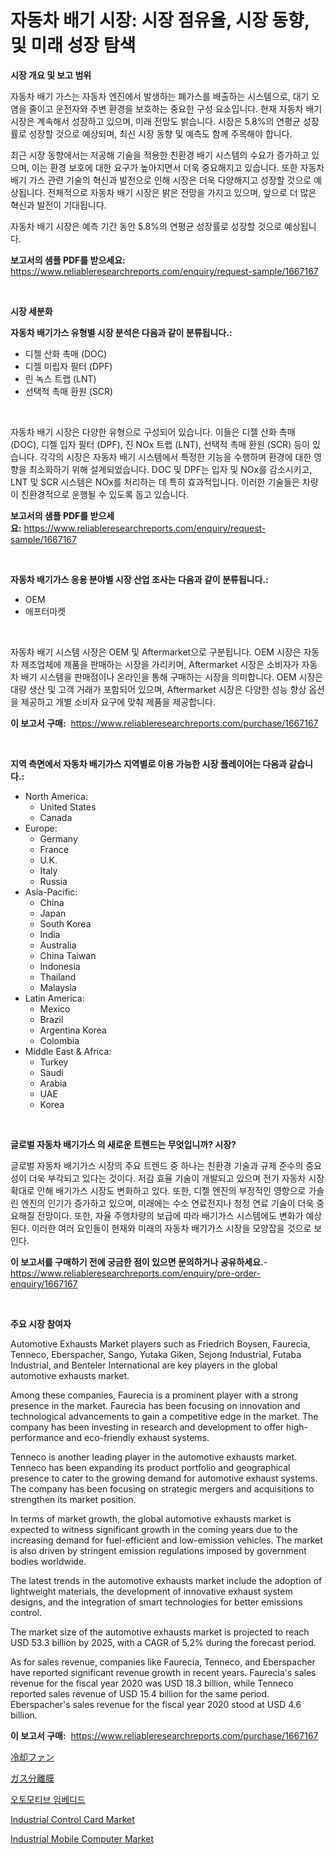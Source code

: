 <p><h1>자동차 배기 시장: 시장 점유율, 시장 동향, 및 미래 성장 탐색</h1></p><p><strong>시장 개요 및 보고 범위</strong></p>
<p><p>자동차 배기 가스는 자동차 엔진에서 발생하는 폐가스를 배출하는 시스템으로, 대기 오염을 줄이고 운전자와 주변 환경을 보호하는 중요한 구성 요소입니다. 현재 자동차 배기 시장은 계속해서 성장하고 있으며, 미래 전망도 밝습니다. 시장은 5.8%의 연평균 성장률로 성장할 것으로 예상되며, 최신 시장 동향 및 예측도 함께 주목해야 합니다.</p><p>최근 시장 동향에서는 저공해 기술을 적용한 친환경 배기 시스템의 수요가 증가하고 있으며, 이는 환경 보호에 대한 요구가 높아지면서 더욱 중요해지고 있습니다. 또한 자동차 배기 가스 관련 기술의 혁신과 발전으로 인해 시장은 더욱 다양해지고 성장할 것으로 예상됩니다. 전체적으로 자동차 배기 시장은 밝은 전망을 가지고 있으며, 앞으로 더 많은 혁신과 발전이 기대됩니다.</p><p>자동차 배기 시장은 예측 기간 동안 5.8%의 연평균 성장률로 성장할 것으로 예상됩니다.</p></p>
<p><strong>보고서의 샘플 PDF를 받으세요:</strong> <a href="https://www.reliableresearchreports.com/enquiry/request-sample/1667167">https://www.reliableresearchreports.com/enquiry/request-sample/1667167</a></p>
<p>&nbsp;</p>
<p><strong>시장 세분화</strong></p>
<p><strong>자동차 배기가스 유형별 시장 분석은 다음과 같이 분류됩니다.:</strong></p>
<p><ul><li>디젤 산화 촉매 (DOC)</li><li>디젤 미립자 필터 (DPF)</li><li>린 녹스 트랩 (LNT)</li><li>선택적 촉매 환원 (SCR)</li></ul></p>
<p>&nbsp;</p>
<p><p>자동차 배기 시장은 다양한 유형으로 구성되어 있습니다. 이들은 디젤 산화 촉매 (DOC), 디젤 입자 필터 (DPF), 진 NOx 트랩 (LNT), 선택적 촉매 환원 (SCR) 등이 있습니다. 각각의 시장은 자동차 배기 시스템에서 특정한 기능을 수행하며 환경에 대한 영향을 최소화하기 위해 설계되었습니다. DOC 및 DPF는 입자 및 NOx를 감소시키고, LNT 및 SCR 시스템은 NOx를 처리하는 데 특히 효과적입니다. 이러한 기술들은 차량이 친환경적으로 운행될 수 있도록 돕고 있습니다.</p></p>
<p><strong>보고서의 샘플 PDF를 받으세요:</strong>&nbsp;<a href="https://www.reliableresearchreports.com/enquiry/request-sample/1667167">https://www.reliableresearchreports.com/enquiry/request-sample/1667167</a></p>
<p>&nbsp;</p>
<p><strong> 자동차 배기가스 응용 분야별 시장 산업 조사는 다음과 같이 분류됩니다.:</strong></p>
<p><ul><li>OEM</li><li>애프터마켓</li></ul></p>
<p>&nbsp;</p>
<p><p>자동차 배기 시스템 시장은 OEM 및 Aftermarket으로 구분됩니다. OEM 시장은 자동차 제조업체에 제품을 판매하는 시장을 가리키며, Aftermarket 시장은 소비자가 자동차 배기 시스템을 판매점이나 온라인을 통해 구매하는 시장을 의미합니다. OEM 시장은 대량 생산 및 고객 거래가 포함되어 있으며, Aftermarket 시장은 다양한 성능 향상 옵션을 제공하고 개별 소비자 요구에 맞춰 제품을 제공합니다.</p></p>
<p><strong>이 보고서 구매:</strong>&nbsp; <a href="https://www.reliableresearchreports.com/purchase/1667167">https://www.reliableresearchreports.com/purchase/1667167</a></p>
<p>&nbsp;</p>
<p><strong>지역 측면에서 자동차 배기가스 지역별로 이용 가능한 시장 플레이어는 다음과 같습니다.:</strong></p>
<p><ul>
    <li>
        North America:
        <ul>
            <li>United States</li>
            <li>Canada</li>
        </ul>
    </li>
    <li>
        Europe:
        <ul>
            <li>Germany</li>
            <li>France</li>
            <li>U.K.</li>
            <li>Italy</li>
            <li>Russia</li>
        </ul>
    </li>
    <li>
        Asia-Pacific:
        <ul>
            <li>China</li>
            <li>Japan</li>
            <li>South Korea</li>
            <li>India</li>
            <li>Australia</li>
            <li>China Taiwan</li>
            <li>Indonesia</li>
            <li>Thailand</li>
            <li>Malaysia</li>
        </ul>
    </li>
    <li>
        Latin America:
        <ul>
            <li>Mexico</li>
            <li>Brazil</li>
            <li>Argentina Korea</li>
            <li>Colombia</li>
        </ul>
    </li>
    <li>
        Middle East & Africa:
        <ul>
            <li>Turkey</li>
            <li>Saudi</li>
            <li>Arabia</li>
            <li>UAE</li>
            <li>Korea</li>
        </ul>
    </li>
    </ul></p>
<p>&nbsp;</p>
<p><strong>글로벌 자동차 배기가스 의 새로운 트렌드는 무엇입니까? 시장?</strong></p>
<p><p>글로벌 자동차 배기가스 시장의 주요 트렌드 중 하나는 친환경 기술과 규제 준수의 중요성이 더욱 부각되고 있다는 것이다. 저감 효율 기술이 개발되고 있으며 전기 자동차 시장 확대로 인해 배기가스 시장도 변화하고 있다. 또한, 디젤 엔진의 부정적인 영향으로 가솔린 엔진의 인기가 증가하고 있으며, 미래에는 수소 연료전지나 청정 연료 기술이 더욱 중요해질 전망이다. 또한, 자율 주행차량의 보급에 따라 배기가스 시스템에도 변화가 예상된다. 이러한 여러 요인들이 현재와 미래의 자동차 배기가스 시장을 모양잡을 것으로 보인다.</p></p>
<p><strong>이 보고서를 구매하기 전에 궁금한 점이 있으면 문의하거나 공유하세요.</strong>- <a href="https://www.reliableresearchreports.com/enquiry/pre-order-enquiry/1667167">https://www.reliableresearchreports.com/enquiry/pre-order-enquiry/1667167</a></p>
<p>&nbsp;</p>
<p><strong>주요 시장 참여자</strong></p>
<p><p>Automotive Exhausts Market players such as Friedrich Boysen, Faurecia, Tenneco, Eberspacher, Sango, Yutaka Giken, Sejong Industrial, Futaba Industrial, and Benteler International are key players in the global automotive exhausts market.</p><p>Among these companies, Faurecia is a prominent player with a strong presence in the market. Faurecia has been focusing on innovation and technological advancements to gain a competitive edge in the market. The company has been investing in research and development to offer high-performance and eco-friendly exhaust systems.</p><p>Tenneco is another leading player in the automotive exhausts market. Tenneco has been expanding its product portfolio and geographical presence to cater to the growing demand for automotive exhaust systems. The company has been focusing on strategic mergers and acquisitions to strengthen its market position.</p><p>In terms of market growth, the global automotive exhausts market is expected to witness significant growth in the coming years due to the increasing demand for fuel-efficient and low-emission vehicles. The market is also driven by stringent emission regulations imposed by government bodies worldwide.</p><p>The latest trends in the automotive exhausts market include the adoption of lightweight materials, the development of innovative exhaust system designs, and the integration of smart technologies for better emissions control.</p><p>The market size of the automotive exhausts market is projected to reach USD 53.3 billion by 2025, with a CAGR of 5.2% during the forecast period.</p><p>As for sales revenue, companies like Faurecia, Tenneco, and Eberspacher have reported significant revenue growth in recent years. Faurecia's sales revenue for the fiscal year 2020 was USD 18.3 billion, while Tenneco reported sales revenue of USD 15.4 billion for the same period. Eberspacher's sales revenue for the fiscal year 2020 stood at USD 4.6 billion.</p></p>
<p><strong>이 보고서 구매:</strong>&nbsp;&nbsp;<a href="https://www.reliableresearchreports.com/purchase/1667167">https://www.reliableresearchreports.com/purchase/1667167</a></p>
<p><p><a href="https://github.com/AaronVargas43/Market-Research-Report-List-1/blob/main/509336815783.md">冷却ファン</a></p><p><a href="https://github.com/CloydAbbott2023/Market-Research-Report-List-1/blob/main/618105215784.md">ガス分離膜</a></p><p><a href="https://github.com/Howaoole34545/Market-Research-Report-List-1/blob/main/174369014448.md">오토모티브 임베디드</a></p><p><a href="https://github.com/kosella/Market-Research-Report-List-2/blob/main/industrial-control-card-market.md">Industrial Control Card Market</a></p><p><a href="https://github.com/kufem1/Market-Research-Report-List-2/blob/main/industrial-mobile-computer-market.md">Industrial Mobile Computer Market</a></p></p>
